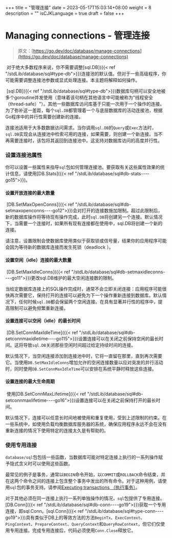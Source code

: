 +++
title = "管理连接"
date = 2023-05-17T15:03:14+08:00
weight = 8
description = ""
isCJKLanguage = true
draft = false
+++
# Managing connections - 管理连接

> 原文：[https://go.dev/doc/database/manage-connections](https://go.dev/doc/database/manage-connections)

​	对于绝大多数程序来说，你不需要调整[sql.DB]({{< ref "/stdLib/database/sql#type-db">}})连接池的默认值。但对于一些高级程序，你可能需要调整连接池参数或显式处理连接。本主题将解释如何操作。

​	[sql.DB]({{< ref "/stdLib/database/sql#type-db">}})数据库句柄可以安全地被多个goroutine并发使用（意味着该句柄在其他语言中可能被称为"线程安全（thread-safe）"）。其他一些数据库访问库基于只能一次用于一个操作的连接。为了弥补这一差距，每个`sql.DB`都管理着一个与底层数据库的活动连接池，根据Go程序中的并行性需要创建新的连接。

​	连接池适用于大多数数据访问需求。当你调用`sql.DB`的`Query`或`Exec`方法时，`sql.DB`实现会从连接池中检索可用的连接，如果需要，则创建一个新连接。当不再需要连接时，该包将其返回到连接池中。这支持对数据库访问的高度并行性。

### 设置连接池属性

​	你可以设置一些属性来指导`sql`包如何管理连接池。要获取有关这些属性效果的统计信息，请使用[DB.Stats]({{< ref "/stdLib/database/sql#db-stats----go15">}})。

#### 设置开放连接的最大数量

​	[DB.SetMaxOpenConns]({{< ref "/stdLib/database/sql#db-setmaxopenconns----go12">}})会对打开的连接数施加限制。超过此限制后，新的数据库操作将等待现有操作完成，此时`sql.DB`将创建另一个连接。默认情况下，当需要一个连接时，如果所有现有连接都在使用中，sql.DB将创建一个新的连接。

​	请注意，设置限制会使数据库使用类似于获取锁或信号量，结果你的应用程序可能会因为等待新的数据库连接而发生死锁（deadlock ）。

#### 设置空闲（idle）连接的最大数量

​	[DB.SetMaxIdleConns]({{< ref "/stdLib/database/sql#db-setmaxidleconns----go11">}})更改sql.DB维护的最大空闲连接数的限制。

​	当给定数据库连接上的SQL操作完成时，通常不会立即关闭连接：应用程序可能很快再次需要它，保持打开的连接可以避免为下一个操作重新连接到数据库。默认情况下，任何时候`sql.DB`都会保留两个空闲连接。在具有显著并行性的程序中，提高限制可以避免频繁重新连接。

#### 设置连接可以空闲（idle）的最长时间

​	[DB.SetConnMaxIdleTime]({{< ref "/stdLib/database/sql#db-setconnmaxidletime----go115">}})设置连接可以在关闭之前保持空闲的最长时间。这将导致`sql.DB`关闭那些空闲时间超过给定持续时间的连接。

​	默认情况下，当空闲连接添加到连接池中时，它将一直留在那里，直到再次需要它。当使用`DB.SetMaxIdleConns`增加允许的空闲连接数量以应对突发的并行活动时，同时使用`DB.SetConnMaxIdleTime`可以安排在系统平静时释放这些连接。

#### 设置连接的最大生命周期

​	使用[DB.SetConnMaxLifetime]({{< ref "/stdLib/database/sql#db-setconnmaxlifetime----go16">}})设置连接可以在关闭之前保持打开的最长时间。

​	默认情况下，连接可以任意长时间地被使用和重复使用，受到上述限制的约束。在一些系统中，如使用负载均衡数据库服务器的系统，确保应用程序永远不会在没有重新连接的情况下使用特定的连接太久是有帮助的。

### 使用专用连接

​	`database/sql`包包括一些函数，当数据库可能对特定连接上执行的一系列操作赋予隐式含义时可以使用这些函数。

​	最常见的例子是事务，通常以`BEGIN`命令开始，以`COMMIT`或`ROLLBACK`命令结束，并在这两个命令之间的连接上包含整个事务中发出的所有命令。对于这种用例，请使用`sql`包的事务支持。请参阅[Executing transactions （执行事务）](../ExecutingTransactions)。

​	对于其他必须在同一连接上执行一系列单独操作的情况，`sql`包提供了专用连接。[DB.Conn]({{< ref "/stdLib/database/sql#db-conn----go19">}})获取一个专用连接，即sql.Conn。[sql.Conn]({{< ref "/stdLib/database/sql#type-conn----go19">}})具有类似于DB上的等效方法的方法`BeginTx`、`ExecContext`、`PingContext`、`PrepareContext`、`QueryContext`和`QueryRowContext`，但它们仅使用专用连接。完成专用连接后，代码必须使用`Conn.Close`释放它。